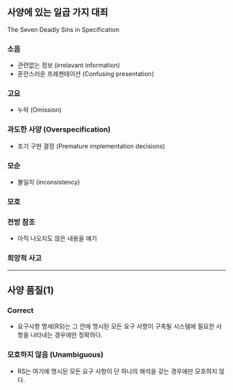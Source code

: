 ## 사양에 있는 일곱 가지 대죄
The Seven Deadly Sins in Specification

### 소음
- 관련없는 정보 (irrelavant information)
- 혼란스러운 프레젠테이션 (Confusing presentation)
### 고요
- 누락 (Omission)
### 과도한 사양 (Overspecification)
- 조기 구현 결정 (Premature implementation decisions)
### 모순
- 불일치 (inconsistency)
### 모호
### 전방 참조
- 아직 나오지도 않은 내용을 얘기
### 희망적 사고

---
## 사양 품질(1)
### Correct
- 요구사항 명세(RS)는 그 안에 명시된 모든 요구 사항이 구축될 시스템에 필요한 사항을 나타내는 경우에만 정확하다.

### 모호하지 않음 (Unambiguous)
- RS는 여기에 명시된 모든 요구 사항이 단 하나의 해석을 갖는 경우에만 모호하지 않다.